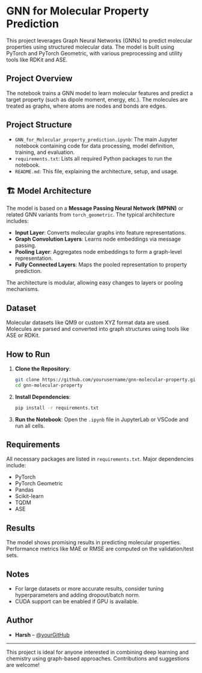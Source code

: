
# GNN for Molecular Property Prediction

This project leverages Graph Neural Networks (GNNs) to predict molecular properties using structured molecular data. The model is built using PyTorch and PyTorch Geometric, with various preprocessing and utility tools like RDKit and ASE.

##  Project Overview

The notebook trains a GNN model to learn molecular features and predict a target property (such as dipole moment, energy, etc.). The molecules are treated as graphs, where atoms are nodes and bonds are edges.

##  Project Structure

- `GNN_for_Molecular_property_prediction.ipynb`: The main Jupyter notebook containing code for data processing, model definition, training, and evaluation.
- `requirements.txt`: Lists all required Python packages to run the notebook.
- `README.md`: This file, explaining the architecture, setup, and usage.

## 🏗 Model Architecture

The model is based on a **Message Passing Neural Network (MPNN)** or related GNN variants from `torch_geometric`. The typical architecture includes:

- **Input Layer**: Converts molecular graphs into feature representations.
- **Graph Convolution Layers**: Learns node embeddings via message passing.
- **Pooling Layer**: Aggregates node embeddings to form a graph-level representation.
- **Fully Connected Layers**: Maps the pooled representation to property prediction.

The architecture is modular, allowing easy changes to layers or pooling mechanisms.

##  Dataset

Molecular datasets like QM9 or custom XYZ format data are used. Molecules are parsed and converted into graph structures using tools like ASE or RDKit.

##  How to Run

1. **Clone the Repository**:
   ```bash
   git clone https://github.com/yourusername/gnn-molecular-property.git
   cd gnn-molecular-property
   ```

2. **Install Dependencies**:
   ```bash
   pip install -r requirements.txt
   ```

3. **Run the Notebook**:
   Open the `.ipynb` file in JupyterLab or VSCode and run all cells.

##  Requirements

All necessary packages are listed in `requirements.txt`. Major dependencies include:

- PyTorch
- PyTorch Geometric
- Pandas
- Scikit-learn
- TQDM
- ASE

##  Results

The model shows promising results in predicting molecular properties. Performance metrics like MAE or RMSE are computed on the validation/test sets.

##  Notes

- For large datasets or more accurate results, consider tuning hyperparameters and adding dropout/batch norm.
- CUDA support can be enabled if GPU is available.

##  Author

- **Harsh** – [@yourGitHub](https://github.com/yourGitHub)

---

This project is ideal for anyone interested in combining deep learning and chemistry using graph-based approaches. Contributions and suggestions are welcome!
